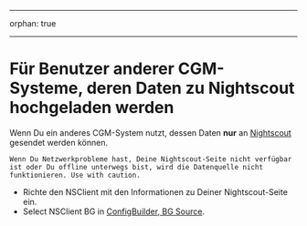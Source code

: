 - - -
orphan: true
- - -

# Für Benutzer anderer CGM-Systeme, deren Daten zu Nightscout hochgeladen werden

Wenn Du ein anderes CGM-System nutzt, dessen Daten **nur** an [Nightscout](https://nightscout.github.io/) gesendet werden können.

```{important}
Wenn Du Netzwerkprobleme hast, Deine Nightscout-Seite nicht verfügbar ist oder Du offline unterwegs bist, wird die Datenquelle nicht funktionieren. Use with caution.
```

-   Richte den NSClient mit den Informationen zu Deiner Nightscout-Seite ein.
-   Select NSClient BG in [ConfigBuilder, BG Source](#Config-Builder-bg-source).
